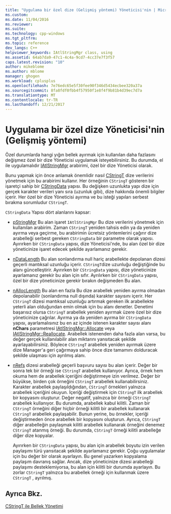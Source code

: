```yaml
---
title: "Uygulama bir özel dize (Gelişmiş yöntemi) Yöneticisi'nin | Microsoft Docs"
ms.custom: 
ms.date: 11/04/2016
ms.reviewer: 
ms.suite: 
ms.technology: cpp-windows
ms.tgt_pltfrm: 
ms.topic: reference
dev_langs: C++
helpviewer_keywords: IAtlStringMgr class, using
ms.assetid: 64ab7da9-47c1-4c4a-9cd7-4cc37e7f3f57
caps.latest.revision: "10"
author: mikeblome
ms.author: mblome
manager: ghogen
ms.workload: cplusplus
ms.openlocfilehash: 7e76edc65e5f30fee90f346d5434ecbee320a37a
ms.sourcegitcommit: 8fa8fdf0fbb4f57950f1e8f4f9b81b4d39ec7d7a
ms.translationtype: MT
ms.contentlocale: tr-TR
ms.lasthandoff: 12/21/2017
---
```

# <a name="implementation-of-a-custom-string-manager-advanced-method"></a>Uygulama bir özel dize Yöneticisi'nin (Gelişmiş yöntemi)
Özel durumlarda hangi yığın bellek ayırmak için kullanılan daha fazlasını değişmez özel bir dize Yöneticisi uygulamak isteyebilirsiniz. Bu durumda, el ile uygulamalıdır [IAtlStringMgr](../atl-mfc-shared/reference/iatlstringmgr-class.md) arabirimi, özel bir dize Yöneticisi olarak.  
  
 Bunu yapmak için önce anlamak önemlidir nasıl [CStringT](../atl-mfc-shared/reference/cstringt-class.md) dize verilerini yönetmek için bu arabirimi kullanır. Her örneğinin `CStringT` gösteren bir işaretçi sahip bir [CStringData](../atl-mfc-shared/reference/cstringdata-class.md) yapısı. Bu değişken uzunlukta yapı dize için gerçek karakter verileri yanı sıra (uzunluk gibi), dize hakkında önemli bilgiler içerir. Her özel bir dize Yöneticisi ayırma ve bu isteği yapıları serbest bırakma sorumludur `CStringT`.  
  
 `CStringData` Yapısı dört alanlarını kapsar:  
  
-   [pStringMgr](../atl-mfc-shared/reference/cstringdata-class.md#pstringmgr) Bu alan işaret `IAtlStringMgr` Bu dize verilerini yönetmek için kullanılan arabirim. Zaman `CStringT` yeniden tahsis edin ya da yeniden ayırma veya geçirme, bu arabirimin ücretsiz yöntemlerini çağırır dize arabelleği serbest gereken `CStringData` bir parametre olarak yapısı. Ayırırken bir `CStringData` yapısı, dize Yöneticisi'nde, bu alan özel bir dize yöneticinize işaret edecek şekilde ayarlamanız gerekir.  
  
-   [nDataLength](../atl-mfc-shared/reference/cstringdata-class.md#ndatalength) Bu alan sonlandırma null hariç arabellekte depolanan dizesi geçerli mantıksal uzunluğu içerir. `CStringT`dize uzunluğu değiştiğinde bu alanı güncelleştirir. Ayırırken bir `CStringData` yapısı, dize yöneticinize ayarlamanız gerekir bu alan için sıfır. Ayrılırken bir `CStringData` yapısı, özel bir dize yöneticinize gerekir bırakın değişmeden Bu alan.  
  
-   [nAllocLength](../atl-mfc-shared/reference/cstringdata-class.md#nalloclength) Bu alan en fazla Bu dize arabellek yeniden ayırma olmadan depolanabilir (sonlandırma null dışında) karakter sayısını içerir. Her `CStringT` dizesi mantıksal uzunluğu artırmak gereken ilk arabellekte yeterli alan olduğundan emin olmak için bu alanı denetler. Denetimi başarısız olursa `CStringT` arabellek yeniden ayırmak üzere özel bir dize yöneticinize çağrılar. Ayırma ya da yeniden ayırma bir `CStringData` yapısı, ayarlamalısınız bu en az içinde istenen karakter sayısı alanı **nChars** parametresi [IAtlStringMgr::Allocate](../atl-mfc-shared/reference/iatlstringmgr-class.md#allocate) veya [IAtlStringMgr::Reallocate](../atl-mfc-shared/reference/iatlstringmgr-class.md#reallocate). Arabellek istenenden daha fazla alan varsa, bu değer gerçek kullanılabilir alan miktarını yansıtacak şekilde ayarlayabilirsiniz. Böylece `CStringT` arabellek yeniden ayırmak üzere dize Manager'a geri çağırmaya sahip önce dize tamamını dolduracak şekilde ulaşması için ayrılmış alanı.  
  
-   [nRefs](../atl-mfc-shared/reference/cstringdata-class.md#nrefs) dizesi arabelleği geçerli başvuru sayısı bu alan içerir. Değer bir sonra tek bir örneği ise `CStringT` arabellek kullanıyor. Ayrıca, örnek hem okuma hem de arabellek içeriğini değiştirmeye izin verilmez. Değer bir büyükse, birden çok örneğini `CStringT` arabellek kullanabilirsiniz. Karakter arabellek paylaşıldığından, `CStringT` örnekleri yalnızca arabellek içeriğini okuyun. İçeriği değiştirmek için `CStringT` ilk arabellek bir kopyasını oluşturur. Değer negatif, yalnızca bir örneği `CStringT` arabellek kullanıyor. Bu durumda, arabellek kabul kilitli. Zaman bir `CStringT` örneğini diğer hiçbir örneği kilitli bir arabellek kullanarak `CStringT` arabellek paylaşabilir. Bunun yerine, bu örnekler, içeriği değiştirmeden önce arabellek bir kopyasını oluşturun. Ayrıca, `CStringT` diğer arabelleğin paylaşmak kilitli arabellek kullanarak örneğini denemez `CStringT` atanmış örneği. Bu durumda, `CStringT` örneği kilitli arabelleğe diğer dize kopyalar.  
  
     Ayırırken bir `CStringData` yapısı, bu alan için arabellek boyutu izin verilen paylaşımı türü yansıtacak şekilde ayarlamanız gerekir. Çoğu uygulamalar için bu değer bir olarak ayarlayın. Bu genel yazarken kopyalama paylaşım davranış sağlar. Ancak, dize yöneticinize dizesi arabelleği paylaşımı desteklemiyorsa, bu alan için kilitli bir durumda ayarlayın. Bu zorlar `CStringT` yalnızca bu arabellek örneği için kullanmak üzere `CStringT` , ayrılmış.  
  
## <a name="see-also"></a>Ayrıca Bkz.  
 [CStringT ile Bellek Yönetimi](../atl-mfc-shared/memory-management-with-cstringt.md)


